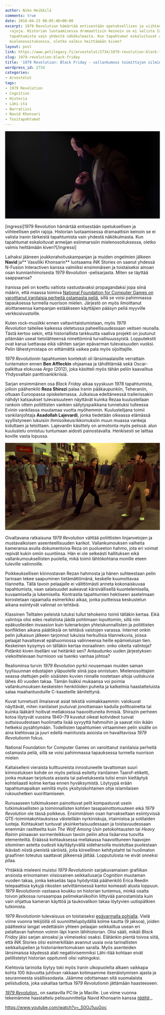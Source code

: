 ```yaml
---
author: Niko Heikkilä
comments: true
date: 2016-04-23 08:05:46+00:00
excerpt: 1979 Revolution hämärtää entisestään opetuksellisen ja viihteellisen pelin
  rajoja. Historian luotaamisessa dramaattisin keinoin se ei valista Iranin tärkeistä
  tapahtumista vain yhdestä näkökulmasta. Kun tapahtumat eskaloituvat armeijan esiinmarssiin
  mielenosoituksessa, oletko valmis heittämään kiven?
layout: post
link: https://www.pelilegacy.fi/arvostelut/2734/1979-revolution-black-friday
slug: 1979-revolution-black-friday
title: '1979 Revolution: Black Friday - vallankumous toimittajan silmin'
wordpress_id: 2734
categories:
- Arvostelut
tags:
- 1979 Revolution
- Cognition
- Historia
- Lähi-itä
- Narratiivi
- Navid Khonsari
- Tositapahtumat
---
```


[![1979 Revolution](/uploads/2016/04/1979_revolution_1.jpg)](/uploads/2016/04/1979_revolution_1.jpg)

[ingressi]1979 Revolution hämärtää entisestään opetuksellisen ja viihteellisen pelin rajoja. Historian luotaamisessa dramaattisin keinoin se ei valista Iranin tärkeistä tapahtumista vain yhdestä näkökulmasta. Kun tapahtumat eskaloituvat armeijan esiinmarssiin mielenosoituksessa, oletko valmis heittämään kiven?[/ingressi]

Laihaksi jääneen joukkorahoituskampanjan ja muiden ongelmien jälkeen **Navid** ja** Vassiliki Khonsarin** luotsaama iNK Stories on saanut yhdessä N-Fusion Interactiven kanssa valmiiksi ensimmäisen ja toistaiseksi ainoan osan kunnianhimoisesta _1979 Revolution_ -pelisarjasta. Miten se täyttää saappaansa?

Iranissa peli on koettu valtiota vastustavaksi propagandaksi jopa siinä määrin, että maassa toimiva [National Foundation for Computer Games on varoittanut iranilaisia perheitä ostamasta peliä](http://tehrantimes.com/news/300689/Iran-plans-to-block-websites-offering-1979-Revolution), sillä se voisi pahimmassa tapauksessa turmella nuorison mielen. Järjestö on myös ilmoittanut aloittaneensa kampanjan estääkseen käyttäjien pääsyn peliä myyville verkkosivustoille.

Kuten rock-musiikki ennen valtavirtaistumistaan, myös _1979 Revolution_ taiteilee kaikessa oletetussa paheellisuudessaan veitsen reunalla. Tästä kertoo sekin, että historiallista tarkkuutta vaaliva projekti on joutunut pitämään useat tietolähteensä nimettöminä turvallisuussyistä. Lopputekstit ovat karua luettavaa eikä vähiten sarjan epävarman tulevaisuuden vuoksi. Pelin lähestymistapa on eittämättä vaikea pala myös sijoittajille.

_1979 Revolutionin_ tapahtumien konteksti oli länsimaalaisille verrattain tuntematon ennen **Ben Affleckin** ohjaamaa ja tähdittämää sekä Oscar-palkittua elokuvaa _Argo_ (2012), joka käsitteli myös tähän peliin kaavailtua Yhdysvaltain panttivankikriisiä.

Sarjan ensimmäinen osa _Black Friday_ alkaa syyskuun 1978 tapahtumista, jolloin päähenkilö **Reza Shirazi** palaa Iranin pääkaupunkiin, Teheraniin, oltuaan Euroopassa opiskelemassa. Julkaisua edeltäneessä trailerissakin nähdyt katsaukset tulevaisuuteen näyttävät kuinka Rezaa kuulustellaan rankoin ottein poliittisten vankien säilytyspaikkana tunnetuksi tulleessa Evinin vankilassa muutamaa vuotta myöhemmin. Kuulustelijana toimii vankilanjohtaja **Asadollah Lajevardi**, jonka tiedetään oikeassa elämässä syyllistyneen lukuisiin ihmisoikeusrikkomuksiin muun muassa vankeja kiduttaen ja teloittaen. Lajevardin käsittely on armotonta myös pelissä: alun kuulustelu onnistuu tuntumaan aidosti painostavalta. Henkisesti se laittaa koville vasta lopussa.

[![1979 Revolution](/uploads/2016/04/1979_revolution_2.jpg)](/uploads/2016/04/1979_revolution_2.jpg)

Oivaltavana ratkaisuna _1979 Revolution_ välttää poliittisten linjanvetojen ja mustavalkoisen aseenteellisuuden karikot. Vallankumouksen vaiheita kameransa avulla dokumentoiva Reza on puolueeton hahmo, jota eri voimat repivät kukin omiin suuntiinsa. Hän ei ole selkeästi hallituksen eikä vallankumouksellisten puolella, mikä toimii lähtökohtana monille eteen tuleville valinnoille.

Poikkeuksellisen kiinnostavan Rezan hahmosta ja hänen suhteestaan pelin tarinaan tekee saapuminen tietämättömänä, keskelle kuumottavaa tilannetta. Tällä tavoin pelaajalle ei välittömästi anneta kokonaiskuvaa tapahtumista, vaan salaisuudet aukeavat kärsivällisellä kuuntelemisella, kuvaamisella ja lukemisella. Kontrastia tapahtumien hektiseen asetelmaan korostetaan rajaamalla esimerkiksi aikaa, jonka puitteissa keskustelun aikana esiintyvät valinnat on tehtävä.

Klassinen Telltalen peleistä tutuksi tullut tehokeino toimii tälläkin kertaa. Eikä valintoja olisi edes realistista jäädä pohtimaan loputtomiin, sillä niin epäkuolleiden invaasion kuin tulenarkojen yhteiskunnallisten ja poliittisten konfliktien aikana päätöksiä on tehtävä vaistojen varassa. Internet onkin pelin julkaisun jälkeen tarjonnut lukuisia herkullisia tilannekuvia, joissa pelaajat havaitsevat epähuomiossa valinneensa heille epämieluisan tien. Keskeinen kysymys on tälläkin kertaa moraalinen: onko oikeita valintoja? Pidänkö kiven itselläni vai heitänkö sen? Antaudunko uuden järjestyksen viekoittelevaan hurmioon vai tuenko vanhaa johtoa?

Realisminsa turvin _1979 Revolution_ pyrkii nousemaan muiden saman tyylisuunnan edustajien yläpuolelle siinä jopa onnistuen. Mielenosoittajien seassa otettujen pelin sisäisten kuvien rinnalle nostetaan aitoja uutiskuvia lähes 40 vuoden takaa. Tämän lisäksi mukaansa voi poimia vallankumouksen keskeisten henkilöiden puheita ja katkelmia haastatteluista salaa maahantuoduille C-kaseteille äänitettynä.

Kuvat tunnetusti ilmaisevat asiat tekstiä voimakkaammin: valokuvat näyttävät, miten iranilaiset joutuivat jonottamaan kadulla polttoainetta tai kuinka lääkärit hoitivat mellakoissa haavoittuneita ihmisiä. Shirazin perheen kotoa löytyvät vuosina 1940–79 kuvatut oikeat kotivideot tuovat suttuisuudestaan huolimatta lisää syvyyttä hahmoihin ja saavat niin ikään hetkeksi pysähtymään. Todellisten tapahtumien virtaaminen pelin sisälle on aina kiehtovaa ja juuri edellä mainituista asioista on havaittavissa _1979 Revolutionin_ fokus.

<div class="pullquote">National Foundation for Computer Games on varoittanut iranilaisia perheitä ostamasta peliä, sillä se voisi pahimmassa tapauksessa turmella nuorison mielen</div>

Kaltaiselleni vieraista kulttuureista innostuneelle tavattoman suuri kiinnostuksen kohde on myös pelissä esitelty iranilainen Taarof-etiketti, jonka mukaan tarjotusta asiasta tai palveluksesta tulisi ensin kieltäytyä kohteliaasti kolme kertaa ennen hyväksymistä. Löytyypä erään tapahtumapaikan seiniltä myös yksityiskohtainen ohje islamilaisen rukoushetken suorittamiseen.

Runsaaseen tutkimukseen painottuvat pelit kompastuvat usein tutkimuksellisten ja toiminnallisten kohtien tasapainottomuuteen eikä _1979 Revolution_ ole tässä poikkeus. Ensimmäisen osan harvakseltaan esiintyvissä QTE-toimintakohtauksissa väistellään nyrkiniskuja, irtaimistoa ja sotilaiden luoteja. Kohtaukset tuntuvat yksinkertaisuudessaan ja toistavuudessaan enemmän rasitteelta kuin _The Wolf Among Usin_ petokohtausten tai _Heavy Rainin_ piinaavan sormenleikkuun tavoin peliin aitoa lisäarvoa tuovilta elementeiltä. Eräässä kohtauksessa mellakassa haavoittuneen haavojen sitominen astetta oudosti käyttäytyvällä sideharsolla muistuttaa puolestaan ikävästi niistä pienistä säröistä, joita kiireellinen kehitystahti tai huolimaton graafinen toteutus saattavat jälkeensä jättää. Lopputulosta ne eivät onneksi pilaa.

Yhtäkkiä mieleeni muistui _1979 Revolutionin_ sarjakuvamaisen grafiikan ansiosta erinomainen viisiosainen seikkailusarja _Cognition_ muutaman vuoden takaa, jonka kekseliäs tapa hyödyntää päähenkilö Erica Reedin telepaattisia kykyjä rikosten selvittämisessä kantoi komeasti alusta loppuun. _1979 Revolutionin_ vastaava koukku on historian tuntemus, minkä osalta toivon jatkossa runsaampaa pelimekaniikoihin liittyvää panostamista kuin vain ohjattua kameran käyttöä ja taukovalikon takaa löytyvien uutispätkien tutkimista.

_1979 Revolutionin_ tulevaisuus on toistaiseksi [epävarmalla pohjalla](https://twitter.com/1979theGame/status/719607297056616448). Vielä viime vuonna tekijöillä oli suunnittelupöydällä kolme kautta (9 jaksoa), joiden päätteeksi langat vedettäisiin yhteen pelaajan seikkailtua usean eri pelattavan hahmon voimin läpi Iranin lähihistorian. Olisi sääli, mikäli _Black Friday_ jäisi sarjan ainoaksi ja viimeiseksi osaksi. Elätänkin pientä toivoa siitä, että iNK Stories olisi esimerkillään avannut uusia ovia tarinallisten seikkailupelien ja historiankertomuksen saralla. Myös asenteiden länsimaissa käydessä alati negatiivisemmiksi Lähi-itää kohtaan eivät pelillistetyt historian oppitunnit olisi vahingoksi.

Kiehtovia tarinoita löytyy toki myös Iranin ulkopuolelta alkaen vaikkapa kohta 100 ikävuotta juhlivan rakkaan kotimaamme itsenäistymisen ajasta ja seuranneesta sisällissodasta. Jäämme odottamaan sitä suomalaista pelistudiota, joka uskaltaa tarttua _1979 Revolutionin_ jättämään haasteeseen.

[_1979 Revolution_](http://inkstories.com/1979RevolutionGame)_ on saatavilla PC:lle ja Macille. Lue viime vuonna tekemämme haastattelu pelisuunnittelija Navid Khonsarin kanssa _[_täältä_](https://www.pelilegacy.fi/hitaat/2301/haastattelu-1979-revolution-ink-stories)_._

https://www.youtube.com/watch?v=_50OJ1uuGoc
